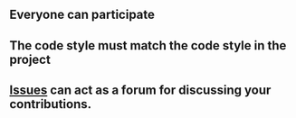## Everyone can participate
## The code style must match the code style in the project
## [Issues](https://github.com/artemnefedov/JavaAI/issues) can act as a forum for discussing your contributions.
